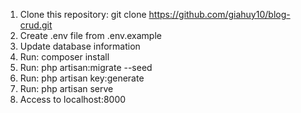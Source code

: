 1. Clone this repository: git clone https://github.com/giahuy10/blog-crud.git
2. Create .env file from .env.example
3. Update database information
4. Run: composer install
5. Run: php artisan:migrate --seed
6. Run: php artisan key:generate
7. Run: php artisan serve
8. Access to localhost:8000
